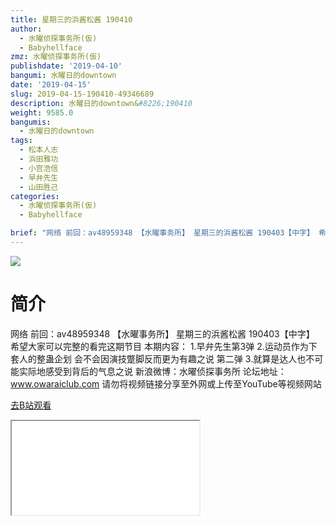 ```yaml
---
title: 星期三的浜酱松酱 190410
author:
  - 水曜侦探事务所(仮)
  - Babyhellface
zmz: 水曜侦探事务所(仮)
publishdate: '2019-04-10'
bangumi: 水曜日的downtown
date: '2019-04-15'
slug: 2019-04-15-190410-49346689
description: 水曜日的downtown&#8226;190410
weight: 9585.0
bangumis:
  - 水曜日的downtown
tags:
  - 松本人志
  - 浜田雅功
  - 小宫浩信
  - 早弁先生
  - 山田胜己
categories:
  - 水曜侦探事务所(仮)
  - Babyhellface

brief: "网络 前回：av48959348 【水曜事务所】 星期三的浜酱松酱 190403【中字】 希望大家可以完整的看完这期节目 本期内容： 1.早弁先生第3弹 2.运动员作为下套人的整蛊企划 会不会因演技蹩脚反而更为有趣之说 第二弹 3.就算是达人也不可能实际地感受到背后的气息之说 新浪微博：水曜侦探事务所 论坛地址：www.owaraiclub.com 请勿将视频链接分享至外网或上传至YouTube等视频网站"
---
```

![](https://i.imgur.com/56xJp5I.jpg)
# 简介  
网络
前回：av48959348 【水曜事务所】 星期三的浜酱松酱 190403【中字】
希望大家可以完整的看完这期节目
本期内容：
1.早弁先生第3弹
2.运动员作为下套人的整蛊企划 会不会因演技蹩脚反而更为有趣之说 第二弹
3.就算是达人也不可能实际地感受到背后的气息之说
新浪微博：水曜侦探事务所    论坛地址：www.owaraiclub.com
请勿将视频链接分享至外网或上传至YouTube等视频网站  

[去B站观看](https://www.bilibili.com/video/av49346689/)
<div class ="resp-container"><iframe class="testiframe" src="//player.bilibili.com/player.html?aid=49346689"", scrolling="no", allowfullscreen="true" > </iframe></div> 
